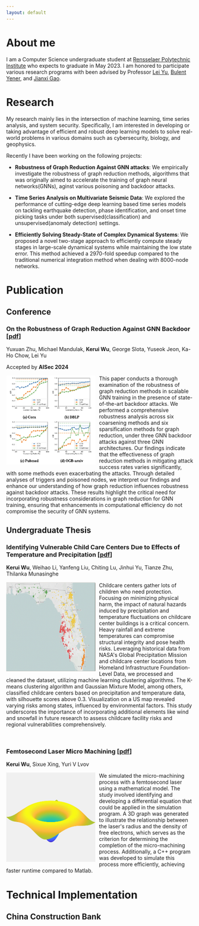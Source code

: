```yaml
---
layout: default
---
```


# About me
I am a Computer Science undergraduate student at [Rensselaer Polytechnic Institute](https://www.rpi.edu/) who expects to graduate in May 2023. I am honored to participate various research programs with been advised by Professor [Lei Yu](https://leiyucs.github.io/), [Bulent Yener](https://www.cs.rpi.edu/~yener/), and [Jianxi Gao](https://www.gaojianxi.com/). 

# Research
My research mainly lies in the intersection of machine learning, time series analysis, and system security. Specifically, I am interested in developing or taking advantage of efficient and robust deep learning models to solve real-world problems in various domains such as cybersecurity, biology, and geophysics.

Recently I have been working on the following projects:

* **Robustness of Graph Reduction Against GNN attacks**: We empirically investigate the robustness of graph reduction methods, algorithms that was originally aimed to accelerate the training of graph neural networks(GNNs), aginst various poisoning and backdoor attacks. 


* **Time Series Analysis on Multivariate Seismic Data**: We explored the performance of cutting-edge deep learning based time series models on tackling earthquake detection, phase identification, and onset time picking tasks under both supervised(classification) and unsupervised(anomaly detection) settings.

* **Efficiently Solving Steady-State of Complex Dynamical Systems**: We proposed a novel two-stage approach to efficiently compute steady stages in large-scale dynamical systems while maintaining the low state error. This method achieved a 2970-fold speedup compared to the traditional numerical integration method when dealing with 8000-node networks. 

# Publication
## Conference
### On the Robustness of Graph Reduction Against GNN Backdoor [[pdf](https://arxiv.org/pdf/2407.02431)]

Yuxuan Zhu, Michael Mandulak, **Kerui Wu**, George Slota, Yuseok Jeon, Ka-Ho Chow, Lei Yu

Accepted by **AISec 2024**

<p><img src="assets/img/backdoor_publication.png" style="width:240px;height:240px;margin-right:10px;float:left">This paper conducts a thorough examination of the
robustness of graph reduction methods in scalable GNN training in
the presence of state-of-the-art backdoor attacks. We performed a
comprehensive robustness analysis across six coarsening methods
and six sparsification methods for graph reduction, under three
GNN backdoor attacks against three GNN architectures. Our findings indicate that the effectiveness of graph reduction methods in
mitigating attack success rates varies significantly, with some methods even exacerbating the attacks. Through detailed analyses of
triggers and poisoned nodes, we interpret our findings and enhance
our understanding of how graph reduction influences robustness
against backdoor attacks. These results highlight the critical need
for incorporating robustness considerations in graph reduction
for GNN training, ensuring that enhancements in computational
efficiency do not compromise the security of GNN systems.</p>

## Undergraduate Thesis
### Identifying Vulnerable Child Care Centers Due to Effects of Temperature and Precipitation [[pdf](assets/file/childcare.pdf)]

**Kerui Wu**, Weihao Li, Yanfeng Liu, Chiting Lu, Jinhui Yu, Tianze Zhu, Thilanka Munasinghe

<p><img src="assets/img/childcare.png" style="width:240px;height:240px;margin-right:10px;float:left">Childcare centers gather lots of children who need protection. Focusing on minimizing physical harm, the impact of natural hazards induced by precipitation and temperature fluctuations on childcare center buildings is a critical concern. Heavy rainfall and extreme temperatures can compromise structural integrity and pose health risks. Leveraging historical data from NASA's Global Precipitation Mission and childcare center locations from Homeland Infrastructure Foundation-Level Data, we processed and cleaned the dataset, utilizing machine learning clustering algorithms. The K-means clustering algorithm and Gaussian Mixture Model, among others, classified childcare centers based on precipitation and temperature data, with silhouette scores above 0.3. Visualization on a US map revealed varying risks among states, influenced by environmental factors. This study underscores the importance of incorporating additional elements like wind and snowfall in future research to assess childcare facility risks and regional vulnerabilities comprehensively.</p>
<br>

### Femtosecond Laser Micro Machining [[pdf](assets/file/laser.pdf)]

**Kerui Wu**, Sixue Xing, Yuri V Lvov

<p><img src="assets/img/laser.gif" style="width:240px;height:240px;margin-right:10px;float:left">We simulated the micro-machining process with a femtosecond laser using a mathematical model. The study involved identifying and developing a differential equation that could be applied in the simulation program. A 3D graph was generated to illustrate the relationship between the laser's radius and the density of free electrons, which serves as the criterion for determining the completion of the micro-machining process. Additionally, a C++ program was developed to simulate this process more efficiently, achieving faster runtime compared to Matlab.</p>

# Technical Implementation
## China Construction Bank